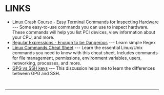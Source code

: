 # LINKS
* [Linux Crash Course - Easy Terminal Commands for Inspecting Hardware](https://youtu.be/oGyJr-iUwt8?si=59V2boc0XfmlFekg) --- 
Some easy-to-use commands you can use to inspect hardware. 
These commands will help you list PCI devices, view information about your CPU, and more.
* [Regular Expressions - Enough to be Dangerous](https://www.youtube.com/watch?v=bgBWp9EIlMM) --- Learn simple Regex
* [Linux Commands Cheat Sheet](https://www.geeksforgeeks.org/linux-commands-cheat-sheet/) --- Learn the essential Linux/Unix commands you need to know with this cheat sheet. Includes commands for file management, permissions, environment variables, users, networking, processes, and more.
* [GPG vs SSH keys](https://ubuntuforums.org/showthread.php?t=1402933) --- This discussion helps me to learn the differences between GPG and SSH.
<br>
<hr>
